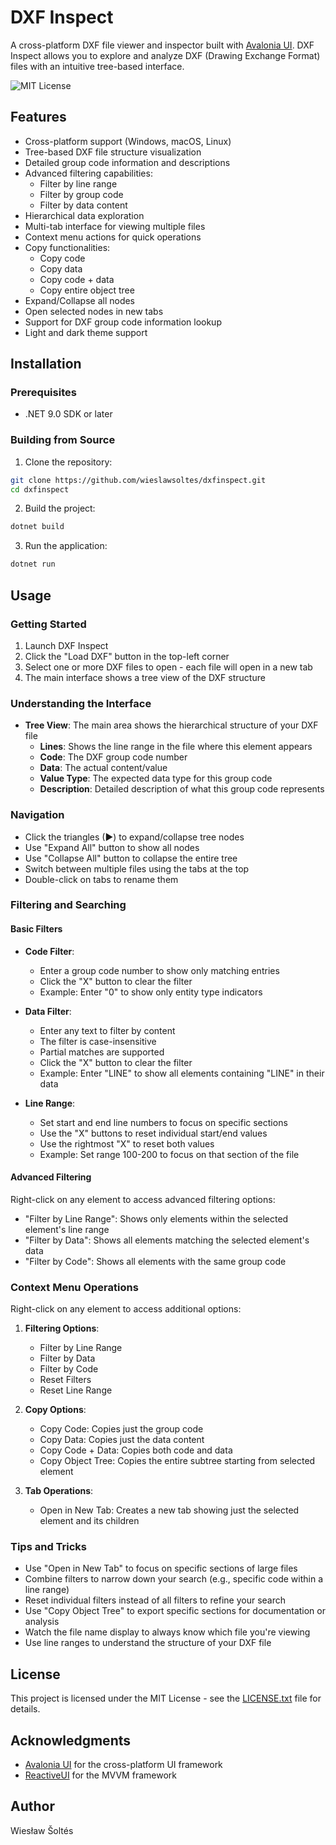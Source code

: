 # DXF Inspect

A cross-platform DXF file viewer and inspector built with [Avalonia UI](https://avaloniaui.net/). DXF Inspect allows you to explore and analyze DXF (Drawing Exchange Format) files with an intuitive tree-based interface.

![MIT License](https://img.shields.io/github/license/wieslawsoltes/dxfinspect)

## Features

- Cross-platform support (Windows, macOS, Linux)
- Tree-based DXF file structure visualization
- Detailed group code information and descriptions
- Advanced filtering capabilities:
  - Filter by line range
  - Filter by group code
  - Filter by data content
- Hierarchical data exploration
- Multi-tab interface for viewing multiple files
- Context menu actions for quick operations
- Copy functionalities:
  - Copy code
  - Copy data
  - Copy code + data
  - Copy entire object tree
- Expand/Collapse all nodes
- Open selected nodes in new tabs
- Support for DXF group code information lookup
- Light and dark theme support

## Installation

### Prerequisites

- .NET 9.0 SDK or later

### Building from Source

1. Clone the repository:
```bash
git clone https://github.com/wieslawsoltes/dxfinspect.git
cd dxfinspect
```

2. Build the project:
```bash
dotnet build
```

3. Run the application:
```bash
dotnet run
```

## Usage

### Getting Started

1. Launch DXF Inspect
2. Click the "Load DXF" button in the top-left corner
3. Select one or more DXF files to open - each file will open in a new tab
4. The main interface shows a tree view of the DXF structure

### Understanding the Interface

- **Tree View**: The main area shows the hierarchical structure of your DXF file
  - **Lines**: Shows the line range in the file where this element appears
  - **Code**: The DXF group code number
  - **Data**: The actual content/value
  - **Value Type**: The expected data type for this group code
  - **Description**: Detailed description of what this group code represents

### Navigation

- Click the triangles (▶) to expand/collapse tree nodes
- Use "Expand All" button to show all nodes
- Use "Collapse All" button to collapse the entire tree
- Switch between multiple files using the tabs at the top
- Double-click on tabs to rename them

### Filtering and Searching

#### Basic Filters
- **Code Filter**: 
  - Enter a group code number to show only matching entries
  - Click the "X" button to clear the filter
  - Example: Enter "0" to show only entity type indicators

- **Data Filter**:
  - Enter any text to filter by content
  - The filter is case-insensitive
  - Partial matches are supported
  - Click the "X" button to clear the filter
  - Example: Enter "LINE" to show all elements containing "LINE" in their data

- **Line Range**:
  - Set start and end line numbers to focus on specific sections
  - Use the "X" buttons to reset individual start/end values
  - Use the rightmost "X" to reset both values
  - Example: Set range 100-200 to focus on that section of the file

#### Advanced Filtering
Right-click on any element to access advanced filtering options:
- "Filter by Line Range": Shows only elements within the selected element's line range
- "Filter by Data": Shows all elements matching the selected element's data
- "Filter by Code": Shows all elements with the same group code

### Context Menu Operations

Right-click on any element to access additional options:

1. **Filtering Options**:
   - Filter by Line Range
   - Filter by Data
   - Filter by Code
   - Reset Filters
   - Reset Line Range

2. **Copy Options**:
   - Copy Code: Copies just the group code
   - Copy Data: Copies just the data content
   - Copy Code + Data: Copies both code and data
   - Copy Object Tree: Copies the entire subtree starting from selected element

3. **Tab Operations**:
   - Open in New Tab: Creates a new tab showing just the selected element and its children

### Tips and Tricks

- Use "Open in New Tab" to focus on specific sections of large files
- Combine filters to narrow down your search (e.g., specific code within a line range)
- Reset individual filters instead of all filters to refine your search
- Use "Copy Object Tree" to export specific sections for documentation or analysis
- Watch the file name display to always know which file you're viewing
- Use line ranges to understand the structure of your DXF file

## License

This project is licensed under the MIT License - see the [LICENSE.txt](LICENSE.TXT) file for details.

## Acknowledgments

- [Avalonia UI](https://avaloniaui.net/) for the cross-platform UI framework
- [ReactiveUI](https://reactiveui.net/) for the MVVM framework

## Author

Wiesław Šoltés
